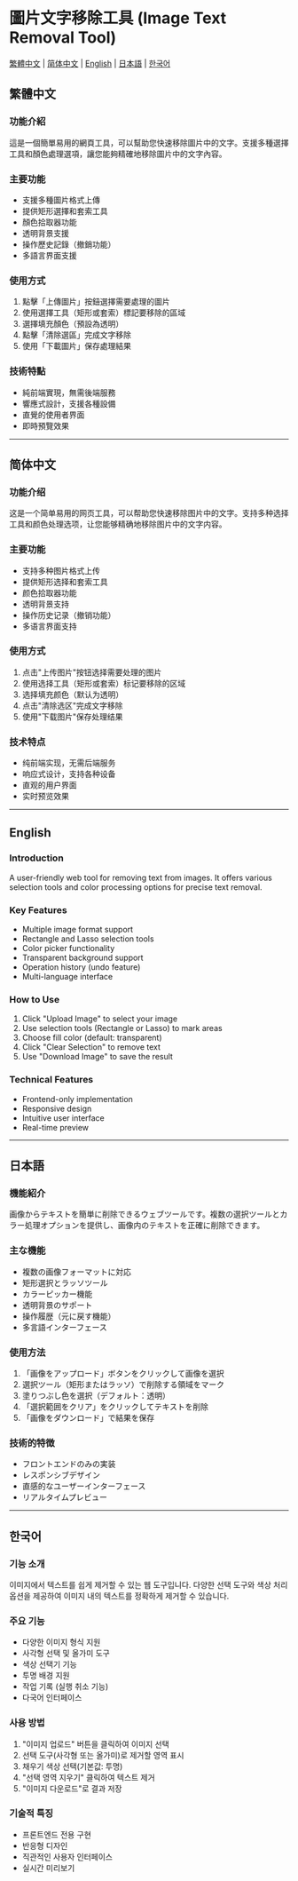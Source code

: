 # 圖片文字移除工具 (Image Text Removal Tool)

[繁體中文](#繁體中文) | [简体中文](#简体中文) | [English](#english) | [日本語](#日本語) | [한국어](#한국어)

## 繁體中文

### 功能介紹
這是一個簡單易用的網頁工具，可以幫助您快速移除圖片中的文字。支援多種選擇工具和顏色處理選項，讓您能夠精確地移除圖片中的文字內容。

### 主要功能
- 支援多種圖片格式上傳
- 提供矩形選擇和套索工具
- 顏色拾取器功能
- 透明背景支援
- 操作歷史記錄（撤銷功能）
- 多語言界面支援

### 使用方式
1. 點擊「上傳圖片」按鈕選擇需要處理的圖片
2. 使用選擇工具（矩形或套索）標記要移除的區域
3. 選擇填充顏色（預設為透明）
4. 點擊「清除選區」完成文字移除
5. 使用「下載圖片」保存處理結果

### 技術特點
- 純前端實現，無需後端服務
- 響應式設計，支援各種設備
- 直覺的使用者界面
- 即時預覽效果

---

## 简体中文

### 功能介绍
这是一个简单易用的网页工具，可以帮助您快速移除图片中的文字。支持多种选择工具和颜色处理选项，让您能够精确地移除图片中的文字内容。

### 主要功能
- 支持多种图片格式上传
- 提供矩形选择和套索工具
- 颜色拾取器功能
- 透明背景支持
- 操作历史记录（撤销功能）
- 多语言界面支持

### 使用方式
1. 点击"上传图片"按钮选择需要处理的图片
2. 使用选择工具（矩形或套索）标记要移除的区域
3. 选择填充颜色（默认为透明）
4. 点击"清除选区"完成文字移除
5. 使用"下载图片"保存处理结果

### 技术特点
- 纯前端实现，无需后端服务
- 响应式设计，支持各种设备
- 直观的用户界面
- 实时预览效果

---

## English

### Introduction
A user-friendly web tool for removing text from images. It offers various selection tools and color processing options for precise text removal.

### Key Features
- Multiple image format support
- Rectangle and Lasso selection tools
- Color picker functionality
- Transparent background support
- Operation history (undo feature)
- Multi-language interface

### How to Use
1. Click "Upload Image" to select your image
2. Use selection tools (Rectangle or Lasso) to mark areas
3. Choose fill color (default: transparent)
4. Click "Clear Selection" to remove text
5. Use "Download Image" to save the result

### Technical Features
- Frontend-only implementation
- Responsive design
- Intuitive user interface
- Real-time preview

---

## 日本語

### 機能紹介
画像からテキストを簡単に削除できるウェブツールです。複数の選択ツールとカラー処理オプションを提供し、画像内のテキストを正確に削除できます。

### 主な機能
- 複数の画像フォーマットに対応
- 矩形選択とラッソツール
- カラーピッカー機能
- 透明背景のサポート
- 操作履歴（元に戻す機能）
- 多言語インターフェース

### 使用方法
1. 「画像をアップロード」ボタンをクリックして画像を選択
2. 選択ツール（矩形またはラッソ）で削除する領域をマーク
3. 塗りつぶし色を選択（デフォルト：透明）
4. 「選択範囲をクリア」をクリックしてテキストを削除
5. 「画像をダウンロード」で結果を保存

### 技術的特徴
- フロントエンドのみの実装
- レスポンシブデザイン
- 直感的なユーザーインターフェース
- リアルタイムプレビュー

---

## 한국어

### 기능 소개
이미지에서 텍스트를 쉽게 제거할 수 있는 웹 도구입니다. 다양한 선택 도구와 색상 처리 옵션을 제공하여 이미지 내의 텍스트를 정확하게 제거할 수 있습니다.

### 주요 기능
- 다양한 이미지 형식 지원
- 사각형 선택 및 올가미 도구
- 색상 선택기 기능
- 투명 배경 지원
- 작업 기록 (실행 취소 기능)
- 다국어 인터페이스

### 사용 방법
1. "이미지 업로드" 버튼을 클릭하여 이미지 선택
2. 선택 도구(사각형 또는 올가미)로 제거할 영역 표시
3. 채우기 색상 선택(기본값: 투명)
4. "선택 영역 지우기" 클릭하여 텍스트 제거
5. "이미지 다운로드"로 결과 저장

### 기술적 특징
- 프론트엔드 전용 구현
- 반응형 디자인
- 직관적인 사용자 인터페이스
- 실시간 미리보기

